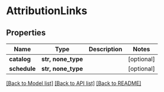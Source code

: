 # AttributionLinks


## Properties
Name | Type | Description | Notes
------------ | ------------- | ------------- | -------------
**catalog** | **str, none_type** |  | [optional] 
**schedule** | **str, none_type** |  | [optional] 

[[Back to Model list]](../README.md#documentation-for-models) [[Back to API list]](../README.md#documentation-for-api-endpoints) [[Back to README]](../README.md)


